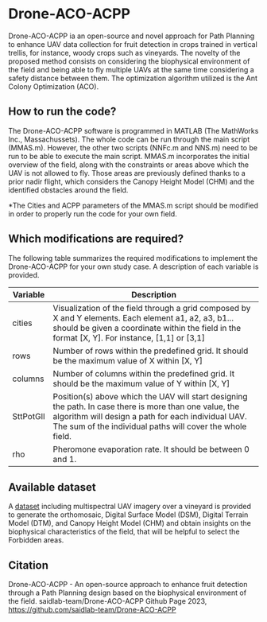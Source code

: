 # Drone-ACO-ACPP
Drone-ACO-ACPP ia an open-source and novel approach for Path Planning to enhance UAV data collection for fruit detection in crops trained in vertical trellis, for instance, woody crops such as vineyards. The novelty of the proposed method consists on considering the biophysical environment of the field and being able to fly multiple UAVs at the same time considering a safety distance between them. The optimization algorithm utilized is the Ant Colony Optimization (ACO). 

## How to run the code?
The Drone-ACO-ACPP software is programmed in MATLAB (The MathWorks Inc., Massachussets). The whole code can be run through the main script (MMAS.m). However, the other two scripts (NNFc.m and NNS.m) need to be run to be able to execute the main script. 
MMAS.m incorporates the initial overview of the field, along with the constraints or areas above which the UAV is not allowed to fly. Those areas are previously defined thanks to a prior nadir flight, which considers the Canopy Height Model (CHM) and the identified obstacles around the field. 

*The Cities and ACPP parameters of the MMAS.m script should be modified in order to properly run the code for your own field. 

## Which modifications are required?
The following table summarizes the required modifications to implement the Drone-ACO-ACPP for your own study case. A description of each variable is provided. 

| Variable                 | Description                                                                        
| ------------------------ | ---------------------------------------------------------------------------------- 
| cities          | Visualization of the field through a grid composed by X and Y elements. Each element a1, a2, a3, b1... should be given a coordinate within the field in the format [X, Y]. For instance, [1,1] or [3,1]  |                                                   
| rows                   | Number of rows within the predefined grid. It should be the maximum value of X within [X, Y] |                                                    
| columns                 | Number of columns within the predefined grid. It should be the maximum value of Y within [X, Y]  |
| SttPotGlI        | Position(s) above which the UAV will start designing the path. In case there is more than one value, the algorithm will design a path for each individual UAV. The sum of the individual paths will cover the whole field. |
| rho                    | Pheromone evaporation rate. It should be between 0 and 1.  |

## Available dataset
A [dataset](https://doi.org/10.1016/j.dib.2022.108876) including multispectral UAV imagery over a vineyard is provided to generate the orthomosaic, Digital Surface Model (DSM), Digital Terrain Model (DTM), and Canopy Height Model (CHM) and obtain insights on the biophysical characteristics of the field, that will be helpful to select the Forbidden areas. 

## Citation
Drone-ACO-ACPP - An open-source approach to enhance fruit detection through a Path Planning design based on the biophysical environment of the field. saidlab-team/Drone-ACO-ACPP Github Page 2023, https://github.com/saidlab-team/Drone-ACO-ACPP
